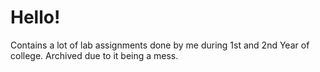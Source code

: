 # Hello!

Contains a lot of lab assignments done by me during 1st and 2nd Year of college. Archived due to it being a mess.
